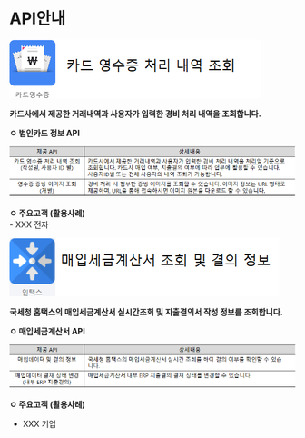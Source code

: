 # API안내

![](../../.gitbook/assets/image%20%2874%29.png)

 **카드사에서 제공한 거래내역과 사용자가 입력한 경비 처리 내역을 조회합니다.**

 **ㅇ 법인카드 정보 API**    

![\[&#xADF8;&#xB9BC;1\] API 0411A, 0412](../../.gitbook/assets/image%20%28147%29.png)

 **ㅇ 주요고객 \(활용사례\)**  
    - XXX 전자

![](../../.gitbook/assets/image%20%2882%29.png)

 **국세청 홈택스의 매입세금계산서 실시간조회 및 지출결의서 작성 정보를 조회합니다.**

 **ㅇ 매입세금계산서 API**

![\[&#xADF8;&#xB9BC;2\] API 0811, 0812](../../.gitbook/assets/image%20%28215%29.png)

 **ㅇ 주요고객 \(활용사례\)**  
   - XXX 기업



